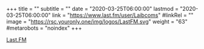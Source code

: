 +++
title = ""
subtitle = ""
date = "2020-03-25T06:00:00"
lastmod = "2020-03-25T06:00:00"
link = "https://www.last.fm/user/Laibcoms"
#linkRel = ""
image = "https://rsc.youronly.one/img/logos/LastFM.svg"
weight = "63"
#metarobots = "noindex"
+++

[Last.FM](https://www.last.fm/user/Laibcoms "Last.FM")
